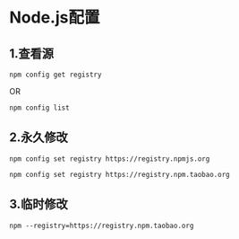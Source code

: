 # Node.js配置

## 1.查看源 

`npm config get registry`

OR

`npm config list`

## 2.永久修改

`npm config set registry https://registry.npmjs.org`

`npm config set registry https://registry.npm.taobao.org`

## 3.临时修改

`npm --registry=https://registry.npm.taobao.org`